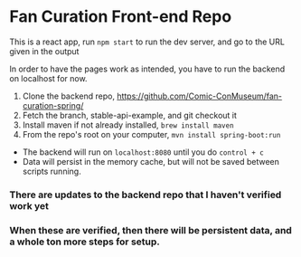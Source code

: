 
# Fan Curation Front-end Repo

This is a react app, run `npm start` to run the dev server, and go to the URL given in the output

In order to have the pages work as intended, you have to run the backend on localhost for now.

1. Clone the backend repo, https://github.com/Comic-ConMuseum/fan-curation-spring/
2. Fetch the branch, stable-api-example, and git checkout it
3. Install maven if not already installed, `brew install maven`
4. From the repo's root on your computer, `mvn install spring-boot:run`
  - The backend will run on `localhost:8080` until you do `control + c`
  - Data will persist in the memory cache, but will not be saved between scripts running.

### There are updates to the backend repo that I haven't verified work yet
### When these are verified, then there will be persistent data, and a whole ton more steps for setup.
